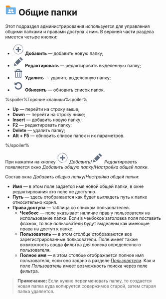 # ![Общие папки](../images/icons/admin-system-objects/sharedfolders_default.svg) Общие папки

Этот подраздел администрирования используется для управления общими папками и правами доступа к ним. В верхней части раздела имеется четыре кнопки:

* ![Добавить](../images/icons/toolbar-controls_18x18/toolbar-controls_18x18_plus_default.svg) **Добавить** — добавить новую папку;
* ![Редактировать](../images/icons/toolbar-controls_18x18/toolbar-controls_18x18_edit_default.svg) **Редактировать** — редактировать выделенную папку;
* ![Удалить](../images/icons/toolbar-controls_18x18/toolbar-controls_18x18_delete_default.svg) **Удалить** — удалить выделенную папку;
* ![Обновить](../images/icons/toolbar-controls_18x18/toolbar-controls_18x18_refresh_default.svg) **Обновить** — обновить список папок.

%spoiler%Горячие клавиши%spoiler%

* **Up** — перейти на строку выше;
* **Down** — перейти на строку ниже;
* **Insert** — добавить новую папку;
* **F2** — редактировать папку;
* **Delete** — удалить папку;
* **Alt + F5** — обновить список папок и их параметров.

%/spoiler%

При нажатии на кнопку ![Добавить](../images/icons/toolbar-controls_18x18/toolbar-controls_18x18_plus_default.svg) *Добавить*/![Редактировать](../images/icons/toolbar-controls_18x18/toolbar-controls_18x18_edit_default.svg) *Редактировать* появляется окно *Добавить общую папку*/*Настройка общей папки*.

Состав окна *Добавить общую папку*/*Настройка общей папки*:

* **Имя** — в этом поле задается имя новой общей папки, в окне редактирования это поле не доступно.
* **Путь** — здесь отображается как будет выглядеть путь к папке относительно корня.
* **Права доступа** — таблица со списком пользователей.
  * **Чекбокс** — поле указывает наличие прав у пользователя на использование папки. Если в чекбоксе заголовка поля поставить флажок, то все пользователи будут выделены как имеющие права на доступ к папке.
  * **Пользователь** — в этом столбце отображаются все зарегистрированные пользователи. Поле имеет также возможность ввода фильтра для поиска определенного пользователя.
  * **Полное имя** — в этом столбце отображается полное имя пользователя, если оно задано в разделе [*Пользователи*](./users.md). Как и поле *Пользователь* имеет возможность поиска через поле фильтра.

> **Примечание:** Если нужно переименовать папку, то создается новая папка куда копируется содержимое старой, затем старая папка удаляется.
